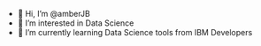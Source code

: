 - 👋 Hi, I’m @amberJB
- 👀 I’m interested in Data Science
- 🌱 I’m currently learning Data Science tools from IBM Developers
